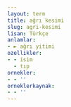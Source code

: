 ```yaml
---
layout: term
title: ağrı kesimi
slug: agri-kesimi
lisan: Türkçe
anlamlar:
- ► ağrı yitimi
ozellikler:
- - isim
  - tıp
ornekler:
- - ''
orneklerkaynak:
- - ''
---
```

